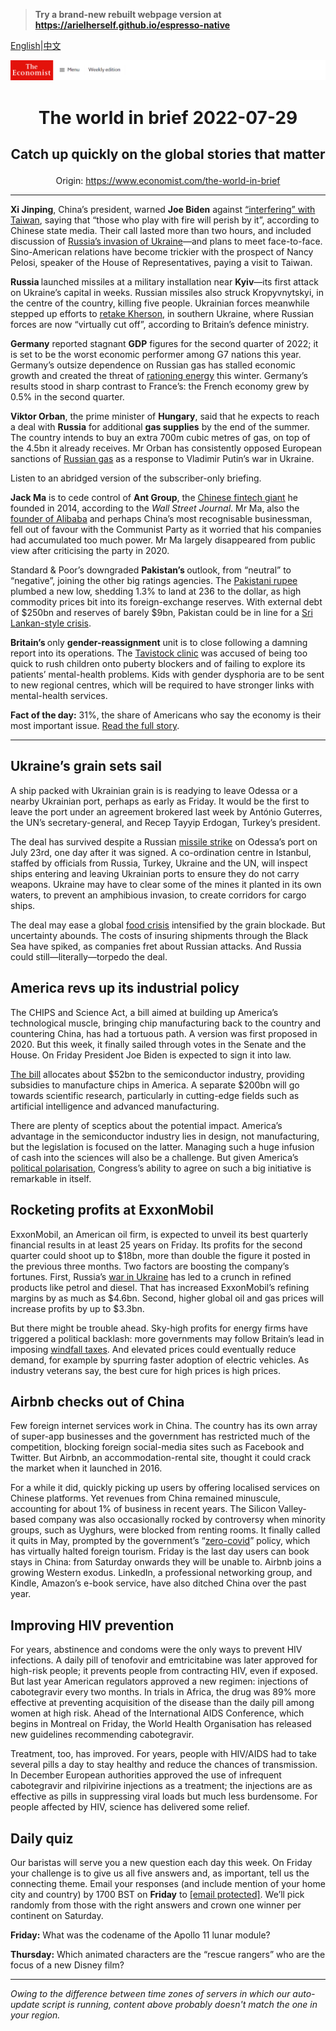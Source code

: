 > **Try a brand-new rebuilt webpage version at https://arielherself.github.io/espresso-native**

[English](https://github.com/arielherself/espresso/blob/main/README.md)|[中文](https://github-com.translate.goog/arielherself/espresso/blob/main/README.md?_x_tr_sl=en&_x_tr_tl=zh-CN&_x_tr_hl=zh-CN&_x_tr_pto=wapp)



![The Economist](menubar.png)

# <p align="center">The world in brief 2022-07-29</p>

## <p align="center">Catch up quickly on the global stories that matter</p>

<p align="center">Origin: <a href="https://www.economist.com/the-world-in-brief">https://www.economist.com/the-world-in-brief</a><hr>

<strong>Xi Jinping</strong>, China’s president, warned <strong>Joe Biden</strong> against [“interfering” with Taiwan](https://www.economist.com/china/2022/07/21/talk-of-nancy-pelosi-visiting-taiwan-angers-china), saying that “those who play with fire will perish by it”, according to Chinese state media. Their call lasted more than two hours, and included discussion of [Russia’s invasion of Ukraine](https://www.economist.com/briefing/what-taiwan-can-learn-from-russias-invasion-of-ukraine/21808850)—and plans to meet face-to-face. Sino-American relations have become trickier with the prospect of Nancy Pelosi, speaker of the House of Representatives, paying a visit to Taiwan.

<strong>Russia </strong>launched missiles at a military installation near <strong>Kyiv</strong>—its first attack on Ukraine’s capital in weeks. Russian missiles also struck Kropyvnytskyi, in the centre of the country, killing five people. Ukrainian forces meanwhile stepped up efforts to [retake Kherson](https://www.economist.com/europe/2022/07/28/ukraine-is-gathering-strength-for-an-assault-on-kherson), in southern Ukraine, where Russian forces are now “virtually cut off”, according to Britain’s defence ministry.

<strong>Germany</strong> reported stagnant <strong>GDP</strong> figures for the second quarter of 2022; it is set to be the worst economic performer among G7 nations this year. Germany’s outsize dependence on Russian gas has stalled economic growth and created the threat of [rationing energy](https://www.economist.com/europe/2022/07/28/the-eu-agrees-on-an-energy-diet-to-fight-russian-gas-cuts) this winter. Germany’s results stood in sharp contrast to France’s: the French economy grew by 0.5% in the second quarter.

<strong>Viktor Orban</strong>, the prime minister of <strong>Hungary</strong>, said that he expects to reach a deal with <strong>Russia</strong> for additional <strong>gas supplies</strong> by the end of the summer. The country intends to buy an extra 700m cubic metres of gas, on top of the 4.5bn it already receives. Mr Orban has consistently opposed European sanctions of [Russian gas](https://www.economist.com/europe/2022/07/28/the-eu-agrees-on-an-energy-diet-to-fight-russian-gas-cuts) as a response to Vladimir Putin’s war in Ukraine.

Listen to an abridged version of the subscriber-only briefing.

<strong>Jack Ma</strong> is to cede control of <strong>Ant Group</strong>, the [Chinese fintech giant](https://www.economist.com/finance-and-economics/2021/01/02/is-china-right-to-tame-ant) he founded in 2014, according to the <em>Wall Street Journal</em>. Mr Ma, also the [founder of Alibaba](https://www.economist.com/business/2021/01/02/chinese-trustbusters-pursuit-of-alibaba-is-only-the-start) and perhaps China’s most recognisable businessman, fell out of favour with the Communist Party as it worried that his companies had accumulated too much power. Mr Ma largely disappeared from public view after criticising the party in 2020.

Standard &amp; Poor’s downgraded <strong>Pakistan’s </strong>outlook, from “neutral” to “negative”, joining the other big ratings agencies. The [Pakistani rupee](https://www.economist.com/asia/2022/07/28/pakistan-may-be-able-to-avoid-a-full-blown-economic-crisis) plumbed a new low, shedding 1.3% to land at 236 to the dollar, as high commodity prices bit into its foreign-exchange reserves. With external debt of $250bn and reserves of barely $9bn, Pakistan could be in line for a [Sri Lankan-style crisis](https://www.economist.com/the-economist-explains/2022/07/19/why-is-sri-lanka-in-turmoil).

<strong>Britain’s </strong>only <strong>gender-reassignment</strong> unit is to close following a damning report into its operations. The [Tavistock clinic](https://www.economist.com/britain/2020/12/01/the-judgment-in-keira-bells-case-upsets-trans-groups) was accused of being too quick to rush children onto puberty blockers and of failing to explore its patients’ mental-health problems. Kids with gender dysphoria are to be sent to new regional centres, which will be required to have stronger links with mental-health services.

<strong>Fact of the day:</strong> 31%, the share of Americans who say the economy is their most important issue. [Read the full story](https://www.economist.com/graphic-detail/2022/07/28/americas-gdp-shrinks-for-the-second-consecutive-quarter).

----------

## Ukraine’s grain sets sail

A ship packed with Ukrainian grain is is readying to leave Odessa or a nearby Ukrainian port, perhaps as early as Friday. It would be the first to leave the port under an agreement brokered last week by António Guterres, the UN’s secretary-general, and Recep Tayyip Erdogan, Turkey’s president.

The deal has survived despite a Russian [missile strike](https://www.economist.com/europe/2022/07/22/after-agreeing-to-let-ukraine-export-grain-russia-rockets-its-port) on Odessa’s port on July 23rd, one day after it was signed. A co-ordination centre in Istanbul, staffed by officials from Russia, Turkey, Ukraine and the UN, will inspect ships entering and leaving Ukrainian ports to ensure they do not carry weapons. Ukraine may have to clear some of the mines it planted in its own waters, to prevent an amphibious invasion, to create corridors for cargo ships.

The deal may ease a global [food crisis](https://www.economist.com/leaders/2022/05/19/the-coming-food-catastrophe) intensified by the grain blockade. But uncertainty abounds. The costs of insuring shipments through the Black Sea have spiked, as companies fret about Russian attacks. And Russia could still—literally—torpedo the deal.

## America revs up its industrial policy

The CHIPS and Science Act, a bill aimed at building up America’s technological muscle, bringing chip manufacturing back to the country and countering China, has had a tortuous path. A version was first proposed in 2020. But this week, it finally sailed through votes in the Senate and the House. On Friday President Joe Biden is expected to sign it into law.

[The bill](https://www.economist.com/business/2022/07/10/after-a-turbocharged-boom-are-chipmakers-in-for-a-supersize-bust) allocates about $52bn to the semiconductor industry, providing subsidies to manufacture chips in America. A separate $200bn will go towards scientific research, particularly in cutting-edge fields such as artificial intelligence and advanced manufacturing.

There are plenty of sceptics about the potential impact. America’s advantage in the semiconductor industry lies in design, not manufacturing, but the legislation is focused on the latter. Managing such a huge infusion of cash into the sciences will also be a challenge. But given America’s [political polarisation](https://www.economist.com/the-economist-explains/2021/10/05/is-political-polarisation-in-america-really-rising), Congress’s ability to agree on such a big initiative is remarkable in itself.

## Rocketing profits at ExxonMobil

ExxonMobil, an American oil firm, is expected to unveil its best quarterly financial results in at least 25 years on Friday. Its profits for the second quarter could shoot up to $18bn, more than double the figure it posted in the previous three months. Two factors are boosting the company’s fortunes. First, Russia’s [war in Ukraine](https://www.economist.com/ukraine-crisis) has led to a crunch in refined products like petrol and diesel. That has increased ExxonMobil’s refining margins by as much as $4.6bn. Second, higher global oil and gas prices will increase profits by up to $3.3bn.

But there might be trouble ahead. Sky-high profits for energy firms have triggered a political backlash: more governments may follow Britain’s lead in imposing [windfall taxes](https://www.economist.com/leaders/2022/03/19/windfall-taxes-on-energy-companies-are-a-bad-idea). And elevated prices could eventually reduce demand, for example by spurring faster adoption of electric vehicles. As industry veterans say, the best cure for high prices is high prices.

## Airbnb checks out of China

Few foreign internet services work in China. The country has its own array of super-app businesses and the government has restricted much of the competition, blocking foreign social-media sites such as Facebook and Twitter. But Airbnb, an accommodation-rental site, thought it could crack the market when it launched in 2016.

For a while it did, quickly picking up users by offering localised services on Chinese platforms. Yet revenues from China remained minuscule, accounting for about 1% of business in recent years. The Silicon Valley-based company was also occasionally rocked by controversy when minority groups, such as Uyghurs, were blocked from renting rooms. It finally called it quits in May, prompted by the government’s “[zero-covid](https://www.economist.com/business/2022/05/14/chinas-zero-covid-industrial-complex)” policy, which has virtually halted foreign tourism. Friday is the last day users can book stays in China: from Saturday onwards they will be unable to. Airbnb joins a growing Western exodus. LinkedIn, a professional networking group, and Kindle, Amazon’s e-book service, have also ditched China over the past year.

## Improving HIV prevention

For years, abstinence and condoms were the only ways to prevent HIV infections. A daily pill of tenofovir and emtricitabine was later approved for high-risk people; it prevents people from contracting HIV, even if exposed. But last year American regulators approved a new regimen: injections of cabotegravir every two months. In trials in Africa, the drug was 89% more effective at preventing acquisition of the disease than the daily pill among women at high risk. Ahead of the International AIDS Conference, which begins in Montreal on Friday, the World Health Organisation has released new guidelines recommending cabotegravir.

Treatment, too, has improved. For years, people with HIV/AIDS had to take several pills a day to stay healthy and reduce the chances of transmission. In December European authorities approved the use of infrequent cabotegravir and rilpivirine injections as a treatment; the injections are as effective as pills in suppressing viral loads but much less burdensome. For people affected by HIV, science has delivered some relief.

## Daily quiz

Our baristas will serve you a new question each day this week. On Friday your challenge is to give us all five answers and, as important, tell us the connecting theme. Email your responses (and include mention of your home city and country) by 1700 BST on <strong>Friday</strong> to [<span class="__cf_email__" data-cfemail="4e1f3b27340b3d3e3c2b3d3d210e2b2d21202123273d3a602d2123">[email&#160;protected]</span>](https://mail.google.com/mail/?view=cm&amp;fs=1&amp;tf=1&amp;to=QuizEspresso@economist.com). We’ll pick randomly from those with the right answers and crown one winner per continent on Saturday.

<strong>Friday:</strong> What was the codename of the Apollo 11 lunar module?

<strong>Thursday:</strong> Which animated characters are the “rescue rangers” who are the focus of a new Disney film?

----------

*Owing to the difference between time zones of servers in which our auto-update script is running, content above probably doesn't match the one in your region.*
